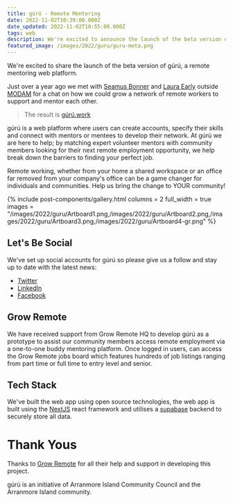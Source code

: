 ```yaml
---
title: gúrú - Remote Mentoring
date: 2022-11-02T10:39:00.000Z
date_updated: 2022-11-02T10:55:09.000Z
tags: web 
description: We're excited to announce the launch of the beta version of gúrú, a remote mentoring web platform.
featured_image: /images/2022/guru/guru-meta.png
---
```


We're excited to share the launch of the beta version of gúrú, a remote mentoring web platform. 

Just over a year ago we met with [Seamus Bonner](https://twitter.com/SeamusBonner) and [Laura Early](https://twitter.com/lauraveryearly) outside [MODAM](https://modam.work/) for a chat on how we could grow a network of remote workers to support and mentor each other.

> The result is [gúrú.work](https://gúrú.work)

gúrú is a web platform where users can create accounts, specify their skills and connect with mentors or mentees to develop their network. At gúrú we are here to help; by matching expert volunteer mentors with community members looking for their next remote employment opportunity, we help break down the barriers to finding your perfect job.

Remote working, whether from your home a shared workspace or an office far removed from your company's office can be a game changer for individuals and communities. Help us bring the change to YOUR community!

{% include post-components/gallery.html
	columns = 2
	full_width = true
	images = "/images/2022/guru/Artboard1.png,/images/2022/guru/Artboard2.png,/images/2022/guru/Artboard3.png,/images/2022/guru/Artboard4-gr.png"
%}

## Let's Be Social

We've set up social accounts for gúrú so please give us a follow and stay up to date with the latest news:
- [Twitter](https://twitter.com/guruobair)
- [LinkedIn](https://www.linkedin.com/company/g%C3%BAr%C3%BA/)
- [Facebook](https://www.facebook.com/events/786856769130722/)

## Grow Remote

We have received support from Grow Remote HQ to develop gúrú as a prototype to assist our community members access remote employment via a one-to-one buddy mentoring platform. Once logged in users, can access the Grow Remote jobs board which features hundreds of job listings ranging from part time or full time to entry level and senior.

## Tech Stack

We've built the web app using open source technologies, the web app is built using the [NextJS](https://nextjs.org) react framework and utilises a [supabase](https://supabase.io) backend to securely store all data.

# Thank Yous

Thanks to [Grow Remote](https://growremote.ie/) for all their help and support in developing this project.

gúrú is an initiative of Arranmore Island Community Council and the Arranmore Island community.
